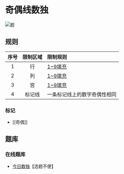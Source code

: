 # 奇偶线数独

![题](https://cn.sudoku.today/pic/04/paritysudoku/67547_277053.png)

## 规则

| 序号  | 限制区域 | 限制规则           |
|:---:|:----:|:---------------|
|  1  |  行   | [1~9填充]        |
|  2  |  列   | [1~9填充]        |
|  3  |  宫   | [1~9填充]        |
|  4  | 标记线  | 一条标记线上的数字奇偶性相同 |

### 标记

- [[奇偶]]

## 题库

### 在线题库

- [今日数独]【选题不便】

[1~9填充]: ../../../../rules.md#1to9填充

[今日数独]: https://cn.sudoku.today/g-parity-lines-sudoku/
